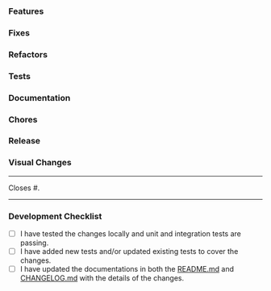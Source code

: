 <!-- You could omit the sections that are not applicable to the changes. -->

### Features <!-- Describe the features that you have added -->

### Fixes <!-- Describe the bug fixes that you have made -->

### Refactors <!-- Describe the refactors that you have made -->

### Tests <!-- Describe the tests that you have added or updated -->

### Documentation <!-- Describe the documentation changes that you have made -->

### Chores <!-- Describe the chores that you have done -->

### Release <!-- List the changes that will be included in the release -->

### Visual Changes <!-- Add screenshots, videos or GIFs to show the visual changes -->

---

Closes #<issue-number>.

---

### Development Checklist

<!-- Check each of the following items before submitting the pull request. You can omit items that are not applicable to the changes. -->

- [ ] I have tested the changes locally and unit and integration tests are passing.
- [ ] I have added new tests and/or updated existing tests to cover the changes.
- [ ] I have updated the documentations in both the [README.md](README.md) and [CHANGELOG.md](CHANGELOG.md) with the details of the changes.
